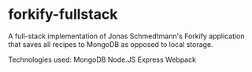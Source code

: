 # forkify-fullstack

A full-stack implementation of Jonas Schmedtmann's Forkify application that saves all recipes to MongoDB as opposed to local storage.

Technologies used:
MongoDB
Node.JS
Express
Webpack
